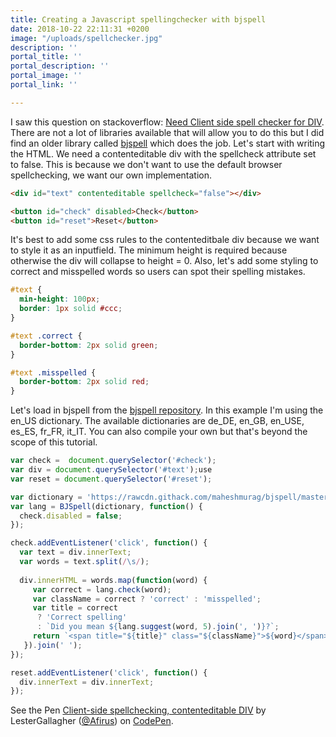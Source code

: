 ```yaml
---
title: Creating a Javascript spellingchecker with bjspell
date: 2018-10-22 22:11:31 +0200
image: "/uploads/spellchecker.jpg"
description: ''
portal_title: ''
portal_description: ''
portal_image: ''
portal_link: ''

---
```

I saw this question on stackoverflow: [Need Client side spell checker for DIV](https://stackoverflow.com/questions/6252358/need-client-side-spell-checker-for-div). There are not a lot of libraries available that will allow you to do this but I did find an older library called [bjspell](http://code.google.com/p/bjspell) which does the job. Let's start with writing the HTML. We need a contenteditable div with the spellcheck attribute set to false. This is because we don't want to use the default browser spellchecking, we want our own implementation. 

```html
<div id="text" contenteditable spellcheck="false"></div>

<button id="check" disabled>Check</button>
<button id="reset">Reset</button>
```

It's best to add some css rules to the contenteditbale div because we want to style it as an inputfield. The minimum height is required because otherwise the div will collapse to height = 0. Also, let's add some styling to correct and misspelled words so users can spot their spelling mistakes.

```css
#text {
  min-height: 100px;
  border: 1px solid #ccc;
}

#text .correct {
  border-bottom: 2px solid green;
}

#text .misspelled {
  border-bottom: 2px solid red;
}
```

Let's load in bjspell from the [bjspell repository](https://github.com/maheshmurag/bjspell). In this example I'm using the en_US dictionary. The available dictionaries are de_DE, en_GB, en_USE, es_ES, fr_FR, it_IT. You can also compile your own but that's beyond the scope of this tutorial. 

```javascript
var check =  document.querySelector('#check');
var div = document.querySelector('#text');use 
var reset = document.querySelector('#reset');

var dictionary = 'https://rawcdn.githack.com/maheshmurag/bjspell/master/dictionary.js/en_US.js';
var lang = BJSpell(dictionary, function() {
  check.disabled = false;
});
```

```javascript
check.addEventListener('click', function() {
  var text = div.innerText;
  var words = text.split(/\s/);
  
  div.innerHTML = words.map(function(word) {
     var correct = lang.check(word);
     var className = correct ? 'correct' : 'misspelled';
     var title = correct 
      ? 'Correct spelling' 
      : `Did you mean ${lang.suggest(word, 5).join(', ')}?`;
     return `<span title="${title}" class="${className}">${word}</span>`;
   }).join(' ');
});
```

```javascript
reset.addEventListener('click', function() {
  div.innerText = div.innerText;
});
```

<p data-height="265" data-theme-id="0" data-slug-hash="VEGdqo" data-default-tab="js,result" data-user="Afirus" data-pen-title="Client-side spellchecking, contenteditable DIV" class="codepen">See the Pen <a href="https://codepen.io/Afirus/pen/VEGdqo/">Client-side spellchecking, contenteditable DIV</a> by LesterGallagher (<a href="https://codepen.io/Afirus">@Afirus</a>) on <a href="https://codepen.io">CodePen</a>.</p>



